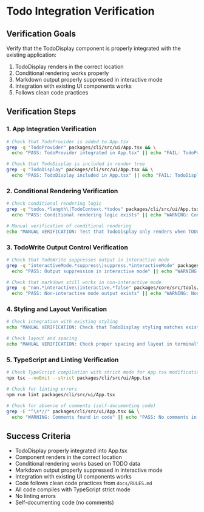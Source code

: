 # Todo Integration Verification

## Verification Goals

Verify that the TodoDisplay component is properly integrated with the existing application:

1. TodoDisplay renders in the correct location
2. Conditional rendering works properly
3. Markdown output properly suppressed in interactive mode
4. Integration with existing UI components works
5. Follows clean code practices

## Verification Steps

### 1. App Integration Verification

```bash
# Check that TodoProvider is added to App.tsx
grep -q "TodoProvider" packages/cli/src/ui/App.tsx && \
  echo "PASS: TodoProvider integrated in App.tsx" || echo "FAIL: TodoProvider not found in App.tsx"

# Check that TodoDisplay is included in render tree
grep -q "TodoDisplay" packages/cli/src/ui/App.tsx && \
  echo "PASS: TodoDisplay included in App.tsx" || echo "FAIL: TodoDisplay not found in App.tsx"
```

### 2. Conditional Rendering Verification

```bash
# Check conditional rendering logic
grep -q "todos.*length\|TodoContext.*todos" packages/cli/src/ui/App.tsx && \
  echo "PASS: Conditional rendering logic exists" || echo "WARNING: Conditional rendering logic missing"

# Manual verification of conditional rendering
echo "MANUAL VERIFICATION: Test that TodoDisplay only renders when TODOs exist"
```

### 3. TodoWrite Output Control Verification

```bash
# Check that TodoWrite suppresses output in interactive mode
grep -q "interactiveMode.*suppress\|suppress.*interactiveMode" packages/core/src/tools/todo-write.ts && \
  echo "PASS: Output suppression in interactive mode" || echo "WARNING: Output suppression not found"

# Check that markdown still works in non-interactive mode
grep -q "non.*interactive\|interactive.*false" packages/core/src/tools/todo-write.ts && \
  echo "PASS: Non-interactive mode output exists" || echo "WARNING: Non-interactive output not found"
```

### 4. Styling and Layout Verification

```bash
# Check integration with existing styling
echo "MANUAL VERIFICATION: Check that TodoDisplay styling matches existing UI"

# Check layout and spacing
echo "MANUAL VERIFICATION: Check proper spacing and layout in terminal"
```

### 5. TypeScript and Linting Verification

```bash
# Check TypeScript compilation with strict mode for App.tsx modifications
npx tsc --noEmit --strict packages/cli/src/ui/App.tsx

# Check for linting errors
npm run lint packages/cli/src/ui/App.tsx

# Check for absence of comments (self-documenting code)
grep -E "^\s*//" packages/cli/src/ui/App.tsx && \
  echo "WARNING: Comments found in code" || echo "PASS: No comments in code"
```

## Success Criteria

- TodoDisplay properly integrated into App.tsx
- Component renders in the correct location
- Conditional rendering works based on TODO data
- Markdown output properly suppressed in interactive mode
- Integration with existing UI components works
- Code follows clean code practices from `docs/RULES.md`
- All code compiles with TypeScript strict mode
- No linting errors
- Self-documenting code (no comments)